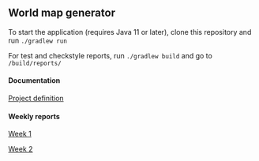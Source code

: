 ## World map generator

To start the application (requires Java 11 or later), clone this repository and run `./gradlew run` 

For test and checkstyle reports, run `./gradlew build` and go to `/build/reports/` 

#### Documentation
[Project definition](/documentation/Definition.md)

#### Weekly reports
[Week 1](/documentation/Week1.md)

[Week 2](/documentation/Week2.md)